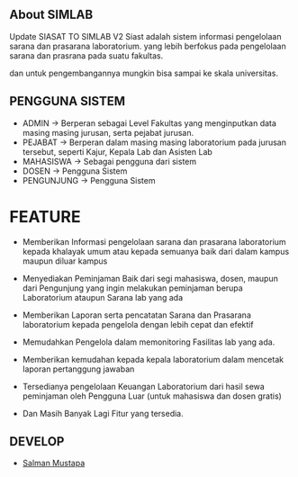 ## About SIMLAB

Update SIASAT TO SIMLAB V2
Siast adalah sistem informasi pengelolaan sarana dan prasarana laboratorium. yang lebih berfokus pada pengelolaan sarana dan prasrana pada
suatu fakultas.

dan untuk pengembangannya mungkin bisa sampai ke skala universitas.

## PENGGUNA SISTEM

-   ADMIN -> Berperan sebagai Level Fakultas yang menginputkan data masing masing jurusan, serta pejabat jurusan.
-   PEJABAT -> Berperan dalam masing masing laboratorium pada jurusan tersebut, seperti Kajur, Kepala Lab dan Asisten Lab
-   MAHASISWA -> Sebagai pengguna dari sistem
-   DOSEN -> Pengguna Sistem
-   PENGUNJUNG -> Pengguna Sistem

# FEATURE

-   Memberikan Informasi pengelolaan sarana dan prasarana laboratorium kepada khalayak umum atau kepada semuanya baik dari dalam kampus maupun diluar kampus

-   Menyediakan Peminjaman Baik dari segi mahasiswa, dosen, maupun dari Pengunjung yang ingin melakukan peminjaman berupa Laboratorium ataupun
    Sarana lab yang ada

-   Memberikan Laporan serta pencatatan Sarana dan Prasarana laboratorium kepada pengelola dengan lebih cepat dan efektif

-   Memudahkan Pengelola dalam memonitoring Fasilitas lab yang ada.

-   Memberikan kemudahan kepada kepala laboratorium dalam mencetak laporan pertanggung jawaban

-   Tersedianya pengelolaan Keuangan Laboratorium dari hasil sewa peminjaman oleh Pengguna Luar (untuk mahasiswa dan dosen gratis)

-   Dan Masih Banyak Lagi Fitur yang tersedia.

## DEVELOP

-   <a href="https://github.com/abangucup">Salman Mustapa</a>
